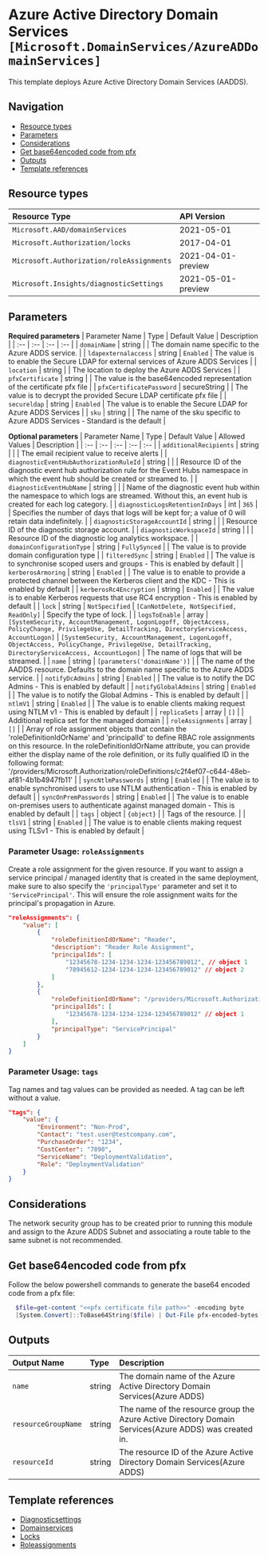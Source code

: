 # Azure Active Directory Domain Services `[Microsoft.DomainServices/AzureADDomainServices]`

This template deploys Azure Active Directory Domain Services (AADDS).

## Navigation

- [Resource types](#Resource-types)
- [Parameters](#Parameters)
- [Considerations](#Considerations)
- [Get base64encoded code from pfx](#Get-base64encoded-code-from-pfx)
- [Outputs](#Outputs)
- [Template references](#Template-references)

## Resource types

| Resource Type | API Version |
| :-- | :-- |
| `Microsoft.AAD/domainServices` | 2021-05-01 |
| `Microsoft.Authorization/locks` | 2017-04-01 |
| `Microsoft.Authorization/roleAssignments` | 2021-04-01-preview |
| `Microsoft.Insights/diagnosticSettings` | 2021-05-01-preview |

## Parameters

**Required parameters**
| Parameter Name | Type | Default Value | Description |
| :-- | :-- | :-- | :-- |
| `domainName` | string |  | The domain name specific to the Azure ADDS service. |
| `ldapexternalaccess` | string | `Enabled` | The value is to enable the Secure LDAP for external services of Azure ADDS Services |
| `location` | string |  | The location to deploy the Azure ADDS Services |
| `pfxCertificate` | string |  | The value is the base64encoded representation of the certificate pfx file |
| `pfxCertificatePassword` | secureString |  | The value is to decrypt the provided Secure LDAP certificate pfx file |
| `secureldap` | string | `Enabled` | The value is to enable the Secure LDAP for Azure ADDS Services |
| `sku` | string |  | The name of the sku specific to Azure ADDS Services - Standard is the default |

**Optional parameters**
| Parameter Name | Type | Default Value | Allowed Values | Description |
| :-- | :-- | :-- | :-- | :-- |
| `additionalRecipients` | string |  |  | The email recipient value to receive alerts |
| `diagnosticEventHubAuthorizationRuleId` | string |  |  | Resource ID of the diagnostic event hub authorization rule for the Event Hubs namespace in which the event hub should be created or streamed to. |
| `diagnosticEventHubName` | string |  |  | Name of the diagnostic event hub within the namespace to which logs are streamed. Without this, an event hub is created for each log category. |
| `diagnosticLogsRetentionInDays` | int | `365` |  | Specifies the number of days that logs will be kept for; a value of 0 will retain data indefinitely. |
| `diagnosticStorageAccountId` | string |  |  | Resource ID of the diagnostic storage account. |
| `diagnosticWorkspaceId` | string |  |  | Resource ID of the diagnostic log analytics workspace. |
| `domainConfigurationType` | string | `FullySynced` |  | The value is to provide domain configuration type |
| `filteredSync` | string | `Enabled` |  | The value is to synchronise scoped users and groups - This is enabled by default |
| `kerberosArmoring` | string | `Enabled` |  | The value is to enable to provide a protected channel between the Kerberos client and the KDC - This is enabled by default |
| `kerberosRc4Encryption` | string | `Enabled` |  | The value is to enable Kerberos requests that use RC4 encryption - This is enabled by default |
| `lock` | string | `NotSpecified` | `[CanNotDelete, NotSpecified, ReadOnly]` | Specify the type of lock. |
| `logsToEnable` | array | `[SystemSecurity, AccountManagement, LogonLogoff, ObjectAccess, PolicyChange, PrivilegeUse, DetailTracking, DirectoryServiceAccess, AccountLogon]` | `[SystemSecurity, AccountManagement, LogonLogoff, ObjectAccess, PolicyChange, PrivilegeUse, DetailTracking, DirectoryServiceAccess, AccountLogon]` | The name of logs that will be streamed. |
| `name` | string | `[parameters('domainName')]` |  | The name of the AADDS resource. Defaults to the domain name specific to the Azure ADDS service. |
| `notifyDcAdmins` | string | `Enabled` |  | The value is to notify the DC Admins - This is enabled by default  |
| `notifyGlobalAdmins` | string | `Enabled` |  | The value is to notify the Global Admins - This is enabled by default |
| `ntlmV1` | string | `Enabled` |  | The value is to enable clients making request using NTLM v1 - This is enabled by default |
| `replicaSets` | array | `[]` |  | Additional replica set for the managed domain |
| `roleAssignments` | array | `[]` |  | Array of role assignment objects that contain the 'roleDefinitionIdOrName' and 'principalId' to define RBAC role assignments on this resource. In the roleDefinitionIdOrName attribute, you can provide either the display name of the role definition, or its fully qualified ID in the following format: '/providers/Microsoft.Authorization/roleDefinitions/c2f4ef07-c644-48eb-af81-4b1b4947fb11' |
| `syncNtlmPasswords` | string | `Enabled` |  | The value is to enable synchronised users to use NTLM authentication - This is enabled by default |
| `syncOnPremPasswords` | string | `Enabled` |  | The value is to enable on-premises users to authenticate against managed domain - This is enabled by default |
| `tags` | object | `{object}` |  | Tags of the resource. |
| `tlsV1` | string | `Enabled` |  | The value is to enable clients making request using TLSv1 - This is enabled by default |


### Parameter Usage: `roleAssignments`

Create a role assignment for the given resource. If you want to assign a service principal / managed identity that is created in the same deployment, make sure to also specify the `'principalType'` parameter and set it to `'ServicePrincipal'`. This will ensure the role assignment waits for the principal's propagation in Azure.

```json
"roleAssignments": {
    "value": [
        {
            "roleDefinitionIdOrName": "Reader",
            "description": "Reader Role Assignment",
            "principalIds": [
                "12345678-1234-1234-1234-123456789012", // object 1
                "78945612-1234-1234-1234-123456789012" // object 2
            ]
        },
        {
            "roleDefinitionIdOrName": "/providers/Microsoft.Authorization/roleDefinitions/c2f4ef07-c644-48eb-af81-4b1b4947fb11",
            "principalIds": [
                "12345678-1234-1234-1234-123456789012" // object 1
            ],
            "principalType": "ServicePrincipal"
        }
    ]
}
```

### Parameter Usage: `tags`

Tag names and tag values can be provided as needed. A tag can be left without a value.

```json
"tags": {
    "value": {
        "Environment": "Non-Prod",
        "Contact": "test.user@testcompany.com",
        "PurchaseOrder": "1234",
        "CostCenter": "7890",
        "ServiceName": "DeploymentValidation",
        "Role": "DeploymentValidation"
    }
}
```

## Considerations

The network security group has to be created prior to running this module and assign to the Azure ADDS Subnet and associating a route table to the same subnet is not recommended.

## Get base64encoded code from pfx
Follow the below powershell commands to generate the base64 encoded code from a pfx file:
```powershell
  $file=get-content "<<pfx certificate file path>>" -encoding byte
  [System.Convert]::ToBase64String($file) | Out-File pfx-encoded-bytes.txt
```

## Outputs

| Output Name | Type | Description |
| :-- | :-- | :-- |
| `name` | string | The domain name of the Azure Active Directory Domain Services(Azure ADDS) |
| `resourceGroupName` | string | The name of the resource group the Azure Active Directory Domain Services(Azure ADDS) was created in. |
| `resourceId` | string | The resource ID of the Azure Active Directory Domain Services(Azure ADDS) |

## Template references

- [Diagnosticsettings](https://docs.microsoft.com/en-us/azure/templates/Microsoft.Insights/2021-05-01-preview/diagnosticSettings)
- [Domainservices](https://docs.microsoft.com/en-us/azure/templates/Microsoft.AAD/2021-05-01/domainServices)
- [Locks](https://docs.microsoft.com/en-us/azure/templates/Microsoft.Authorization/2017-04-01/locks)
- [Roleassignments](https://docs.microsoft.com/en-us/azure/templates/Microsoft.Authorization/roleAssignments)
